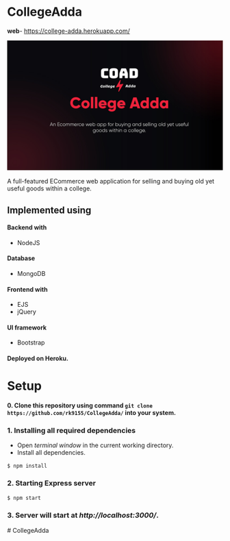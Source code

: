 # CollegeAdda

**web**- https://college-adda.herokuapp.com/

![Poster](/poster/poster.jpg)
 
A full-featured ECommerce web application for selling and buying old yet useful goods within a college.

## Implemented using
#### Backend with 
- NodeJS

#### Database
- MongoDB 

#### Frontend with 
- EJS
- jQuery 

#### UI framework
- Bootstrap

#### Deployed on Heroku.

# Setup
#### 0. Clone this repository using command `git clone https://github.com/rk9155/CollegeAdda/` into your system.
### 1. Installing all required dependencies 

- Open *terminal window* in the current working directory.
- Install all dependencies.
```
$ npm install
```

### 2. Starting Express server
```
$ npm start
```

### 3. Server will start at *http://localhost:3000/*.


#   C o l l e g e A d d a 
 
 